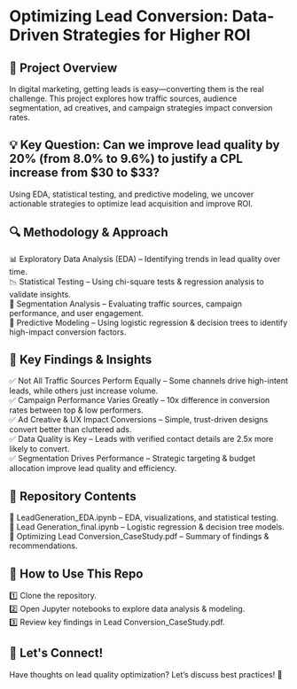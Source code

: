# Optimizing Lead Conversion: Data-Driven Strategies for Higher ROI
## 📌 Project Overview
In digital marketing, getting leads is easy—converting them is the real challenge. This project explores how traffic sources, audience segmentation, ad creatives, and campaign strategies impact conversion rates.

## 💡 Key Question: Can we improve lead quality by 20% (from 8.0% to 9.6%) to justify a CPL increase from $30 to $33?

Using EDA, statistical testing, and predictive modeling, we uncover actionable strategies to optimize lead acquisition and improve ROI.  

## 🔍 Methodology & Approach
📊 Exploratory Data Analysis (EDA) – Identifying trends in lead quality over time.  
📉 Statistical Testing – Using chi-square tests & regression analysis to validate insights.  
📌 Segmentation Analysis – Evaluating traffic sources, campaign performance, and user engagement.  
🤖 Predictive Modeling – Using logistic regression & decision trees to identify high-impact conversion factors.  

## 🎯 Key Findings & Insights
✅ Not All Traffic Sources Perform Equally – Some channels drive high-intent leads, while others just increase volume.    
✅ Campaign Performance Varies Greatly – 10x difference in conversion rates between top & low performers.  
✅ Ad Creative & UX Impact Conversions – Simple, trust-driven designs convert better than cluttered ads.  
✅ Data Quality is Key – Leads with verified contact details are 2.5x more likely to convert.  
✅ Segmentation Drives Performance – Strategic targeting & budget allocation improve lead quality and efficiency.  

## 📂 Repository Contents
📁 LeadGeneration_EDA.ipynb – EDA, visualizations, and statistical testing.  
📁 Lead Generation_final.ipynb – Logistic regression & decision tree models.  
📁 Optimizing Lead Conversion_CaseStudy.pdf – Summary of findings & recommendations.  

## 🚀 How to Use This Repo
1️⃣ Clone the repository.  
2️⃣ Open Jupyter notebooks to explore data analysis & modeling.   
3️⃣ Review key findings in Lead Conversion_CaseStudy.pdf.  

## 💬 Let's Connect!  
Have thoughts on lead quality optimization? Let’s discuss best practices! 🚀
